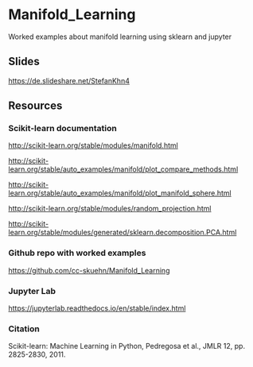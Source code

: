 # Manifold_Learning
Worked examples about manifold learning using sklearn and jupyter

## Slides
https://de.slideshare.net/StefanKhn4

## Resources
### Scikit-learn documentation

http://scikit-learn.org/stable/modules/manifold.html

http://scikit-learn.org/stable/auto_examples/manifold/plot_compare_methods.html

http://scikit-learn.org/stable/auto_examples/manifold/plot_manifold_sphere.html

http://scikit-learn.org/stable/modules/random_projection.html

http://scikit-learn.org/stable/modules/generated/sklearn.decomposition.PCA.html

### Github repo with worked examples
https://github.com/cc-skuehn/Manifold_Learning

### Jupyter Lab
https://jupyterlab.readthedocs.io/en/stable/index.html

### Citation 
Scikit-learn: Machine Learning in Python, Pedregosa et al., JMLR 12, pp. 2825-2830, 2011.
